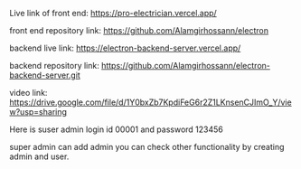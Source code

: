 Live link of front end: https://pro-electrician.vercel.app/

front end repository link: https://github.com/Alamgirhossann/electron

backend live link: https://electron-backend-server.vercel.app/

backend repository link: https://github.com/Alamgirhossann/electron-backend-server.git

video link: https://drive.google.com/file/d/1Y0bxZb7KpdiFeG6r2Z1LKnsenCJImO_Y/view?usp=sharing

Here is suser admin login id 00001 and password 123456

super admin can add admin you can check other functionality by creating admin and user.
